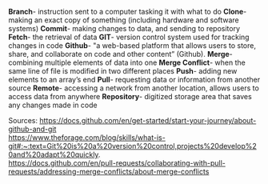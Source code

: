 **Branch**- instruction sent to a computer tasking it with what to do
**Clone**- making an exact copy of something (including hardware and software systems)
**Commit**- making changes to data, and sending to repository 
**Fetch**- the retrieval of data 
**GIT**- version control system used for tracking changes in code
**Github**- "a web-based platform that allows users to store, share, and collaborate on code and other content” (Github). 
**Merge**- combining multiple elements of data into one 
**Merge Conflict**- when the same line of file is modified in two different places 
**Push**- adding new elements to an array’s end 
**Pull**- requesting data or information from another source
**Remote**- accessing a network from another location, allows users to access data from anywhere 
**Repository**- digitized storage area that saves any changes made in code

Sources: 
https://docs.github.com/en/get-started/start-your-journey/about-github-and-git	
https://www.theforage.com/blog/skills/what-is-git#:~:text=Git%20is%20a%20version%20control,projects%20develop%20and%20adapt%20quickly.	
https://docs.github.com/en/pull-requests/collaborating-with-pull-requests/addressing-merge-conflicts/about-merge-conflicts	
